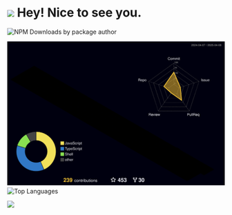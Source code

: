 <h1><img src="https://emojis.slackmojis.com/emojis/images/1531849430/4246/blob-sunglasses.gif?1531849430" width="30"/> Hey! Nice to see you.</h1>

![NPM Downloads by package author](https://img.shields.io/npm-stat/dy/steamedbread2333?label=NPM%20Downloads&style=for-the-badge)

<picture>
  <source media="(prefers-color-scheme: dark)" srcset="./profile-3d-contrib/profile-night-rainbow.svg" />
  <source media="(prefers-color-scheme: light)" srcset="./profile-3d-contrib/profile-gitblock.svg" />
  <img src="./profile-3d-contrib/profile-night-rainbow.svg" />
</picture>

<img align="center" src="https://github-readme-stats.vercel.app/api/top-langs?username=SteamedBread2333&hide_border=true&no-bg=true&no-frame=true&layout=compact&theme=transparent&langs_count=8" alt="Top Languages"/>

![](https://komarev.com/ghpvc/?username=SteamedBread2333&style=for-the-badge)
